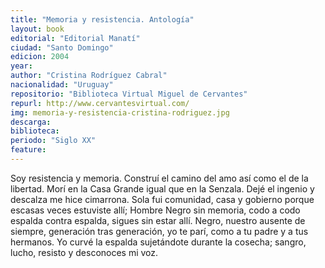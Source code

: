 ```yaml
---
title: "Memoria y resistencia. Antología" 
layout: book
editorial: "Editorial Manatí"
ciudad: "Santo Domingo"
edicion: 2004
year: 
author: "Cristina Rodríguez Cabral"
nacionalidad: "Uruguay"
repositorio: "Biblioteca Virtual Miguel de Cervantes"
repurl: http://www.cervantesvirtual.com/
img: memoria-y-resistencia-cristina-rodriguez.jpg
descarga: 
biblioteca: 
periodo: "Siglo XX"
feature: 
---
```

 

Soy resistencia y memoria.
 Construí el camino del amo
 así como el de la libertad.
 Morí en la Casa Grande
 igual que en la Senzala.
 Dejé el ingenio y descalza
 me hice cimarrona.
 Sola fui comunidad, casa y gobierno
 porque escasas veces estuviste allí;
 Hombre Negro sin memoria,
 codo a codo
 espalda contra espalda,
 sigues sin estar allí. 
 Negro,
 nuestro ausente de siempre,
 generación tras generación,
 yo te parí,
 como a tu padre
 y a tus hermanos.
 Yo curvé la espalda
 sujetándote durante la cosecha;
 sangro, lucho, resisto
 y desconoces mi voz. 